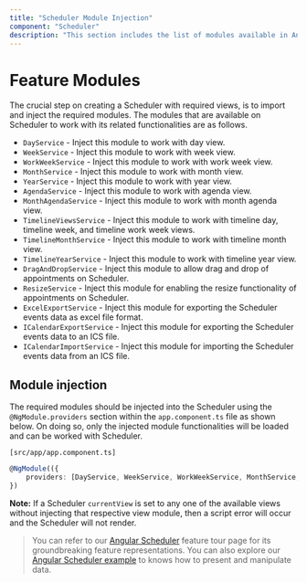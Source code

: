 ```yaml
---
title: "Scheduler Module Injection"
component: "Scheduler"
description: "This section includes the list of modules available in Angular Scheduler and also explains how to inject it in application to use specific functionalities."
---
```


# Feature Modules

The crucial step on creating a Scheduler with required views, is to import and inject the required modules. The modules that are available on Scheduler to work with its related functionalities are as follows.

* `DayService` - Inject this module to work with day view.
* `WeekService` - Inject this module to work with week view.
* `WorkWeekService` - Inject this module to work with work week view.
* `MonthService` - Inject this module to work with month view.
* `YearService` - Inject this module to work with year view.
* `AgendaService` - Inject this module to work with agenda view.
* `MonthAgendaService` - Inject this module to work with month agenda view.
* `TimelineViewsService` - Inject this module to work with timeline day, timeline week, and timeline work week views.
* `TimelineMonthService` - Inject this module to work with timeline month view.
* `TimelineYearService` - Inject this module to work with timeline year view.
* `DragAndDropService` - Inject this module to allow drag and drop of appointments on Scheduler.
* `ResizeService` - Inject this module for enabling the resize functionality of appointments on Scheduler.
* `ExcelExportService` - Inject this module for exporting the Scheduler events data as excel file format.
* `ICalendarExportService` - Inject this module for exporting the Scheduler events data to an ICS file.
* `ICalendarImportService` - Inject this module for importing the Scheduler events data from an ICS file.

## Module injection

The required modules should be injected into the Scheduler using the `@NgModule.providers` section within the `app.component.ts` file as shown below. On doing so, only the injected module functionalities will be loaded and can be worked with Scheduler.

`[src/app/app.component.ts]`

```typescript
@NgModule(({
    providers: [DayService, WeekService, WorkWeekService, MonthService, AgendaService, MonthAgendaService]
})
```

**Note:** If a Scheduler `currentView` is set to any one of the available views without injecting that respective view module, then a script error will occur and the Scheduler will not render.

> You can refer to our [Angular Scheduler](https://www.syncfusion.com/angular-ui-components/angular-scheduler) feature tour page for its groundbreaking feature representations. You can also explore our [Angular Scheduler example](https://ej2.syncfusion.com/angular/demos/#/material/schedule/overview) to knows how to present and manipulate data.